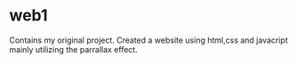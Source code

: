 # web1
Contains my original project.
Created a website using html,css and javacript mainly utilizing the parrallax effect.
